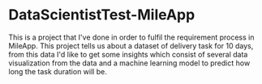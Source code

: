 # DataScientistTest-MileApp
This is a project that I've done in order to fulfil the requirement process in MileApp. This project tells us about a dataset of delivery task for 10 days, from this data I'd like to get some insights which consist of several data visualization from the data and a machine learning model to predict how long the task duration will be.
